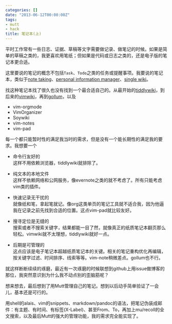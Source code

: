 ```yaml
---
categories: []
date: "2013-06-12T00:00:00Z"
tags:
- mutt
- hack
title: 笔记本(上)
---
```


平时工作常有一些日志、证据、草稿等文字需要做记录、做笔记的时候。如果是简单的草稿之类的，我更喜欢用笔纸；但如果是代码或日志之类的，还是电子版的笔记本更合适。

这里要说的笔记的概念不包括`Task`、`Todo`之类的任务或提醒事项。我要说的笔记本，类似于[note taking][1]、[personal information manager][2]、[single wiki][3]。

找这种笔记本找了很久也没有找到一个最合适自己的。从最开始的[tiddlywiki][4]，到后来的[vimwiki][5]，再到[gollum][6]，以及

 - vim-orgmode
 - VimOrganizer
 - Soywiki
 - vim-notes
 - vim-pad

每一个都只能暂时性的满足我当时的需求，但是没有一个能长期性的满足我的要求。我想要一个

- 命令行友好的  
  这样不用依赖浏览器，tiddlywiki就排除了。

- 纯文本的本地文件  
  这样不依赖网络和公网服务，像evernote之类的就不考虑了。所有只能考虑vim类的插件。

- 快速记录无干扰的  
  就像纸和笔，拿起笔就记。像org这类单页的笔记工具就不适合我，因为他逼我在记录之前先找到合适的位置。这点vim-pad就比较友好。

- 搜寻定位是无缝的  
  搜索或者不搜索关键字，结果都能一目了然，就像真正的纸质笔记本翻页那么轻松。vimwiki就不太理想，tiddlywiki就好一点。

- 后期是可管理的  
  这点应该是电子笔记本超越纸质笔记本的关键。相关的笔记重构优化再编辑，按关键字过滤、时间排序、线索等等。vim-note稍微差点。gollum也不行。

就这样断断续续的琢磨，最近有一次琢磨的时候联想到github上用issue做博客的那位，我突然意识到为什么我不动点别的歪脑筋呢？

想来想去，最后想到了用Mutt管理自己的笔记。想到以后动手简单验证了一会儿，基本还是可行的。

用shell的alais、vim的snippets、markdown/pandoc的语法，把笔记伪装成邮件：有主题、有时间、有标签(X-Label)、甚至From、To，再加上mu/recoll的全文搜索，以及最后Mutt的强大的管理功能，我的需求完全能实现了。

[1]: http://en.wikipedia.org/wiki/Note-taking
[2]: http://en.wikipedia.org/wiki/Personal_information_manager
[3]: http://en.wikipedia.org/wiki/Personal_wiki
[4]: http://tiddlywiki.com/
[5]: http://www.vim.org/scripts/script.php?script_id=2226
[6]: https://github.com/gollum/gollum

